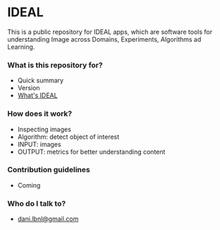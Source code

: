 # IDEAL #

This is a public repository for IDEAL apps, which are software tools for understanding Image across Domains, Experiments, Algorithms ad Learning.

### What is this repository for? ###

* Quick summary
* Version
* [What's IDEAL](http://vis.lbl.gov/~daniela/ideal)

### How does it work? ###

* Inspecting images 
* Algorithm: detect object of interest
* INPUT: images
* OUTPUT: metrics for better understanding content

### Contribution guidelines ###

* Coming

### Who do I talk to? ###

* dani.lbnl@gmail.com
